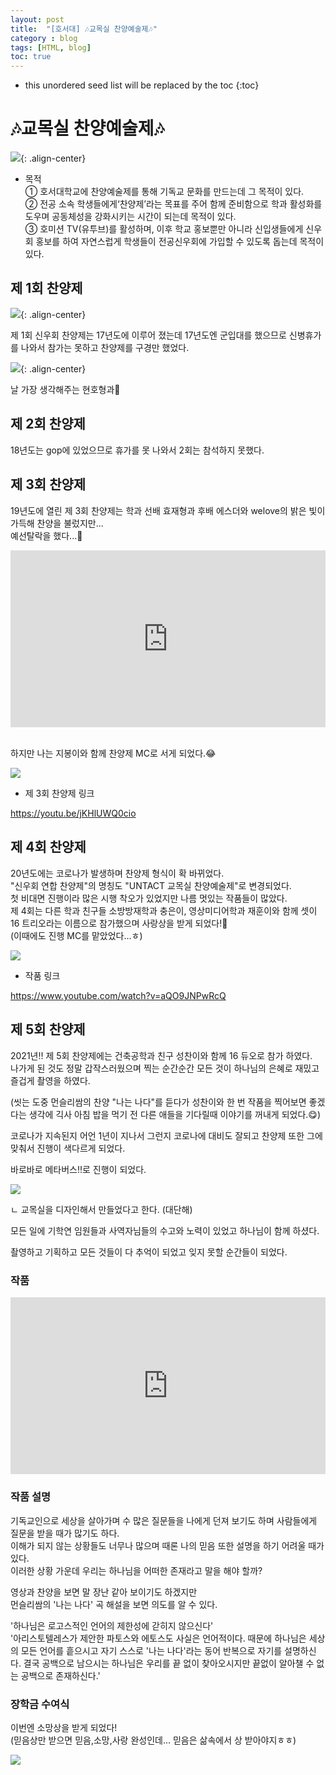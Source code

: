 ```yaml
---
layout: post
title:  "[호서대] 🎶교목실 찬양예술제🎶"
category : blog
tags: [HTML, blog]
toc: true
---
```

* this unordered seed list will be replaced by the toc
{:toc}


# 🎶교목실 찬양예술제🎶

![](/blog/img/post1.png){: .align-center}

- 목적<br/>
① 호서대학교에 찬양예술제를 통해 기독교 문화를 만드는데 그 목적이 있다.<br/>
② 전공 소속 학생들에게‘찬양제’라는 목표를 주어 함께 준비함으로 학과 활성화를 도우며 공동체성을 강화시키는 시간이 되는데 목적이 있다.<br/> 
③ 호미션 TV(유투브)를 활성하며, 이후 학교 홍보뿐만 아니라 신입생들에게 신우회 홍보를 하여 자연스럽게 학생들이 전공신우회에 가입할 수 있도록 돕는데 목적이 있다. 

## 제 1회 찬양제

![](/blog/img/post1-2.jpg){: .align-center}

제 1회 신우회 찬양제는 17년도에 이루어 졌는데 
17년도엔 군입대를 했으므로 신병휴가를 나와서 참가는 못하고 찬양제를 구경만 했었다.

![](/blog/img/post1-3.png){: .align-center}

날 가장 생각해주는 현호형과🥰

## 제 2회 찬양제

18년도는 gop에 있었으므로 휴가를 못 나와서 2회는 참석하지 못했다.

## 제 3회 찬양제

19년도에 열린 제 3회 찬양제는 학과 선배 효재형과 후배 에스더와 welove의 밝은 빛이 가득해 찬양을 불렀지만...<br/>
예선탈락을 했다...🥲<br/>

<style>.embed-container { position: relative; padding-bottom: 56.25%; height: 0; overflow: hidden; max-width: 100%; } .embed-container iframe, .embed-container object, .embed-container embed { position: absolute; top: 0; left: 0; width: 100%; height: 100%; }</style><div class='embed-container'><iframe src='https://www.youtube.com/embed//Uv-lhjGU9zY' frameborder='0' allowfullscreen></iframe></div>

<br/>

하지만 나는 지봉이와 함께 찬양제 MC로 서게 되었다.😂

![](/blog/img/post1-4.JPG)


- 제 3회 찬양제 링크

<https://youtu.be/jKHlUWQ0cio>

## 제 4회 찬양제

20년도에는 코로나가 발생하며 찬양제 형식이 확 바뀌었다.<br/>
"신우회 연합 찬양제"의 명칭도 "UNTACT 교목실 찬양예술제"로 변경되었다.<br/>
첫 비대면 진행이라 많은 시행 착오가 있었지만 나름 멋있는 작품들이 많았다.<br/>
제 4회는 다른 학과 친구들 소방방재학과 충은이, 영상미디어학과 재훈이와 함께 셋이 16 트리오라는 이름으로 참가했으며 사랑상을 받게 되었다!🎉<br/>
(이때에도 진행 MC를 맡았었다...ㅎ)

![](/blog/img/post1-5.png)

- 작품 링크

<https://www.youtube.com/watch?v=aQO9JNPwRcQ>


## 제 5회 찬양제

2021년!! 제 5회 찬양제에는 건축공학과 친구 성찬이와 함께 16 듀오로 참가 하였다.<br/>
나가게 된 것도 정말 갑작스러웠으며 찍는 순간순간 모든 것이 하나님의 은혜로 재밌고 즐겁게 촬영을 하였다.

(씻는 도중 먼슬리쌈의 찬양 "나는 나다"를 듣다가 성찬이와 한 번 작품을 찍어보면 좋겠다는 생각에 긱사 아침 밥을 먹기 전 다른 애들을 기다릴때 이야기를 꺼내게 되었다.😋)

코로나가 지속된지 어언 1년이 지나서 그런지 코로나에 대비도 잘되고 찬양제 또한 그에 맞춰서 진행이 색다르게 되었다. 

바로바로 메타버스!!로 진행이 되었다.

![](/blog/img/post1-6.png)

ㄴ 교목실을 디자인해서 만들었다고 한다. (대단해)

모든 일에 기학연 임원들과 사역자님들의 수고와 노력이 있었고 하나님이 함께 하셨다.

촬영하고 기획하고 모든 것들이 다 추억이 되었고 잊지 못할 순간들이 되었다.

### 작품

<style>.embed-container { position: relative; padding-bottom: 56.25%; height: 0; overflow: hidden; max-width: 100%; } .embed-container iframe, .embed-container object, .embed-container embed { position: absolute; top: 0; left: 0; width: 100%; height: 100%; }</style><div class='embed-container'><iframe src='https://www.youtube.com/embed//W32W-QA9HDw' frameborder='0' allowfullscreen></iframe></div>

### 작품 설명

기독교인으로 세상을 살아가며 수 많은 질문들을 나에게 던져 보기도 하며 사람들에게 질문을 받을 때가 많기도 하다.<br/>
이해가 되지 않는 상황들도 너무나 많으며 때론 나의 믿음 또한 설명을 하기 어려울 때가 있다.<br/>
이러한 상황 가운데 우리는 하나님을 어떠한 존재라고 말을 해야 할까?<br/>

영상과 찬양을 보면 말 장난 같아 보이기도 하겠지만<br/>
먼슬리쌈의 '나는 나다' 곡 해설을 보면 의도를 알 수 있다.

'하나님은 로고스적인 언어의 제한성에 갇히지 않으신다'<br/>
'아리스토텔레스가 제안한 파토스와 에토스도 사실은 언어적이다. 때문에 하나님은 세상의 모든 언어를 흩으시고 자기 스스로 '나는 나다'라는 동어 반복으로 자기를 설명하신다. 결국 공백으로 남으시는 하나님은 우리를 끝 없이 찾아오시지만 끝없이 알아챌 수 없는 공백으로 존재하신다.'<br/>


### 장학금 수여식

이번엔 소망상을 받게 되었다!<br/>
(믿음상만 받으면 믿음,소망,사랑 완성인데... 믿음은 삶속에서 상 받아야지ㅎㅎ)

![](/blog/img/post1-7.jpg)